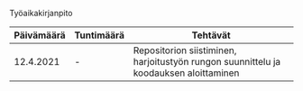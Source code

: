 Työaikakirjanpito

|Päivämäärä |Tuntimäärä | Tehtävät|
--- | --- |---
|12.4.2021|-|Repositorion siistiminen, harjoitustyön rungon suunnittelu ja koodauksen aloittaminen|
